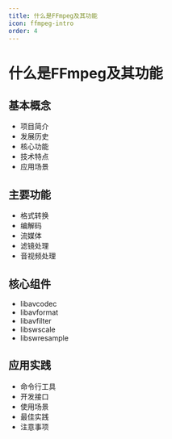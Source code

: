 ```yaml
---
title: 什么是FFmpeg及其功能
icon: ffmpeg-intro
order: 4
---
```


# 什么是FFmpeg及其功能

## 基本概念
- 项目简介
- 发展历史
- 核心功能
- 技术特点
- 应用场景

## 主要功能
- 格式转换
- 编解码
- 流媒体
- 滤镜处理
- 音视频处理

## 核心组件
- libavcodec
- libavformat
- libavfilter
- libswscale
- libswresample

## 应用实践
- 命令行工具
- 开发接口
- 使用场景
- 最佳实践
- 注意事项
